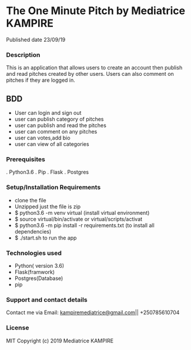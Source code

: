 # The One Minute Pitch by Mediatrice KAMPIRE
Published date 23/09/19
### Description
This is an application that allows users to create an account then publish and read pitches created by other users. Users can also comment on pitches if they are logged in.
## BDD
* User can login and sign out
* user can publish category of pitches
* user can publish and read the pitches
* user can comment on any pitches
* user can votes,add bio 
* user can view of all categories

### Prerequisites
. Python3.6
. Pip
. Flask
. Postgres

### Setup/Installation Requirements
* clone the file
* Unzipped just the file is zip
* $ python3.6 -m venv virtual (install virtual environment)
* $ source virtual/bin/activate or virtual/scripts/activat
* $ python3.6 -m pip install -r requirements.txt (to install all dependencies)
* $ ./start.sh to run the app

### Technologies  used
* Python( version 3.6)
* Flask(framwork)
* Postgres(Database)
* pip
### Support and contact details
Contact me via Email: kampiremediatrice@gmail.com|| +250785610704
### License
MIT Copyright (c) 2019 Mediatrice KAMPIRE